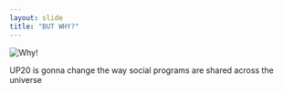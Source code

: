 ```yaml
---
layout: slide
title: "BUT WHY?"
---
```


![Why!](https://memecreator.org/static/images/memes/3805720.jpg)

UP20 is gonna change the way social programs are shared across the universe

